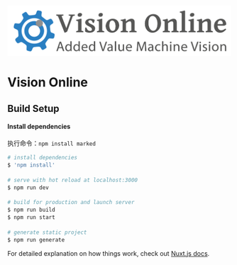 ![](https://github.com/Perdomo193/webservice_front/blob/main/static/img/logo_vo.png)

# Vision Online
## Build Setup

#### Install dependencies

执行命令：`npm install marked`

```bash
# install dependencies
$ 'npm install'

# serve with hot reload at localhost:3000
$ npm run dev

# build for production and launch server
$ npm run build
$ npm run start

# generate static project
$ npm run generate
```

For detailed explanation on how things work, check out [Nuxt.js docs](https://nuxtjs.org).
